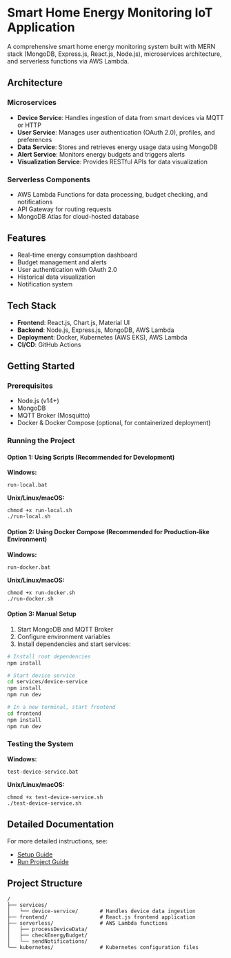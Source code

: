 
# Smart Home Energy Monitoring IoT Application

A comprehensive smart home energy monitoring system built with MERN stack (MongoDB, Express.js, React.js, Node.js), microservices architecture, and serverless functions via AWS Lambda.

## Architecture

### Microservices
- **Device Service**: Handles ingestion of data from smart devices via MQTT or HTTP
- **User Service**: Manages user authentication (OAuth 2.0), profiles, and preferences
- **Data Service**: Stores and retrieves energy usage data using MongoDB
- **Alert Service**: Monitors energy budgets and triggers alerts
- **Visualization Service**: Provides RESTful APIs for data visualization

### Serverless Components
- AWS Lambda Functions for data processing, budget checking, and notifications
- API Gateway for routing requests
- MongoDB Atlas for cloud-hosted database

## Features

- Real-time energy consumption dashboard
- Budget management and alerts
- User authentication with OAuth 2.0
- Historical data visualization
- Notification system

## Tech Stack

- **Frontend**: React.js, Chart.js, Material UI
- **Backend**: Node.js, Express.js, MongoDB, AWS Lambda
- **Deployment**: Docker, Kubernetes (AWS EKS), AWS Lambda
- **CI/CD**: GitHub Actions

## Getting Started

### Prerequisites
- Node.js (v14+)
- MongoDB
- MQTT Broker (Mosquitto)
- Docker & Docker Compose (optional, for containerized deployment)

### Running the Project

#### Option 1: Using Scripts (Recommended for Development)

**Windows:**
```
run-local.bat
```

**Unix/Linux/macOS:**
```
chmod +x run-local.sh
./run-local.sh
```

#### Option 2: Using Docker Compose (Recommended for Production-like Environment)

**Windows:**
```
run-docker.bat
```

**Unix/Linux/macOS:**
```
chmod +x run-docker.sh
./run-docker.sh
```

#### Option 3: Manual Setup

1. Start MongoDB and MQTT Broker
2. Configure environment variables
3. Install dependencies and start services:

```bash
# Install root dependencies
npm install

# Start device service
cd services/device-service
npm install
npm run dev

# In a new terminal, start frontend
cd frontend
npm install
npm run dev
```

### Testing the System

**Windows:**
```
test-device-service.bat
```

**Unix/Linux/macOS:**
```
chmod +x test-device-service.sh
./test-device-service.sh
```

## Detailed Documentation

For more detailed instructions, see:
- [Setup Guide](SETUP.md)
- [Run Project Guide](RUN_PROJECT.md)

## Project Structure

```
/
├── services/
│   └── device-service/       # Handles device data ingestion
├── frontend/                 # React.js frontend application
├── serverless/               # AWS Lambda functions
│   ├── processDeviceData/
│   ├── checkEnergyBudget/
│   └── sendNotifications/
└── kubernetes/               # Kubernetes configuration files
```

